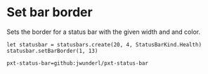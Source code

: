 # Set bar border

Sets the border for a status bar with the given width and and color.

```blocks
let statusbar = statusbars.create(20, 4, StatusBarKind.Health)
statusbar.setBarBorder(1, 13)
```

```package
pxt-status-bar=github:jwunderl/pxt-status-bar
```